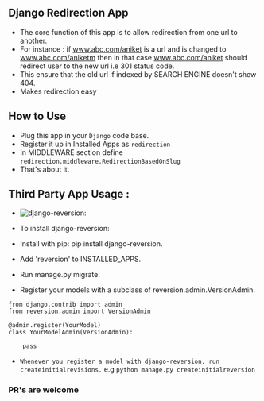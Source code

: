 ## Django Redirection App
- The core function of this app is to allow redirection from one url to another.
- For instance : if www.abc.com/aniket is a url and is changed to www.abc.com/aniketm then in that case www.abc.com/aniket should redirect user to the new url i.e 301 status code.
- This ensure that the old url if indexed by SEARCH ENGINE doesn't show 404.
- Makes redirection easy


## How to Use
- Plug this app in your `Django` code base.
- Register it up in Installed Apps as `redirection`
- In MIDDLEWARE section define `redirection.middleware.RedirectionBasedOnSlug`
- That's about it.


## Third Party App Usage :
- ![django-reversion](https://django-reversion.readthedocs.io/en/stable/):

- To install django-reversion:

- Install with pip: pip install django-reversion.
- Add 'reversion' to INSTALLED_APPS.
- Run manage.py migrate.

- Register your models with a subclass of reversion.admin.VersionAdmin.

```
from django.contrib import admin
from reversion.admin import VersionAdmin

@admin.register(YourModel)
class YourModelAdmin(VersionAdmin):

    pass

```
- `Whenever you register a model with django-reversion, run createinitialrevisions.` e.g `python manage.py createinitialreversion`

### PR's are welcome

